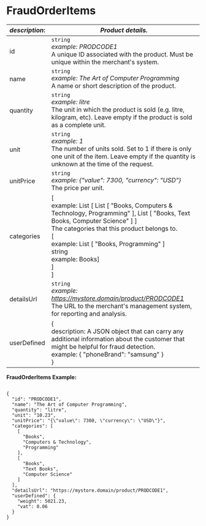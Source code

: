 
# FraudOrderItems

| *description*: | *Product details.*|
|----|----|
| id |    ``` string ```   <br/>*example: PRODCODE1* <br/> A unique ID associated with the product. Must be unique within the merchant's system.|
| name |    ``` string ```   <br/>*example: The Art of Computer Programming* <br/> A name or short description of the product.|
| quantity |    ``` string ```   <br/>  *example: litre* <br/> The unit in which the product is sold (e.g. litre, kilogram, etc). Leave empty if the product is sold as a complete unit.|
| unit |    ``` string ```   <br/> *example: 1* <br/> The number of units sold. Set to 1 if there is only one unit of the item. Leave empty if the quantity is unknown at the time of the request.|
| unitPrice | ``` string ```  <br/> *example: {"value": 7300, "currency": "USD"}* <br/> The price per unit.|
| categories | [ <br/> example: List [ List [ "Books, Computers & Technology, Programming" ], List [ "Books, Text Books, Computer Science" ] ] <br/> The categories that this product belongs to. <br/> [ <br/> example: List [ "Books, Programming" ] <br/> string <br/> 	example: Books] <br/> ] <br/> ] | 
| detailsUrl | ``` string ```  <br/> *example: https://mystore.domain/product/PRODCODE1* <br/> The URL to the merchant's management system, for reporting and analysis.|
| userDefined |   {<br/> description: A JSON object that can carry any additional information about the customer that might be helpful for fraud detection. <br/> example:  { "phoneBrand": "samsung" }<br/> }|

**FraudOrderItems Example:**

```{r}

{
  "id": "PRODCODE1",
  "name": "The Art of Computer Programming",
  "quantity": "litre",
  "unit": "10.23",
  "unitPrice": "{\"value\": 7300, \"currency\": \"USD\"}",
  "categories": [
    [
      "Books",
      "Computers & Technology",
      "Programming"
    ],
    [
      "Books",
      "Text Books",
      "Computer Science"
    ]
  ],
  "detailsUrl": "https://mystore.domain/product/PRODCODE1",
  "userDefined": {
    "weight": 5021.23,
    "vat": 0.06
  }
}
```





